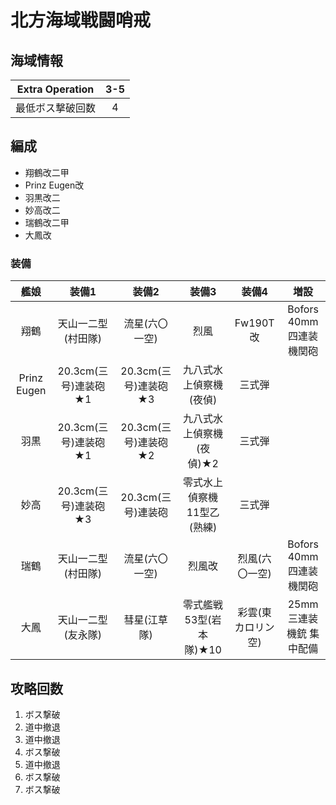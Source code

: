 # 北方海域戦闘哨戒

## 海域情報

|Extra Operation| 3-5 |
|:-:| :-:|
|最低ボス撃破回数| 4 |

## 編成

- 翔鶴改二甲
- Prinz Eugen改
- 羽黒改二
- 妙高改二
- 瑞鶴改二甲
- 大鳳改


### 装備

| 艦娘        | 装備1                   | 装備2                | 装備3                      | 装備4              | 増設                    |
| :-:         | :---------------------: | :----------------:   | :---------:                | :-:                | :-:                     |
| 翔鶴        | 天山一二型(村田隊)      | 流星(六〇一空)       | 烈風                       | Fw190T改           | Bofors 40mm四連装機関砲 |
| Prinz Eugen | 20.3cm(三号)連装砲★1    | 20.3cm(三号)連装砲★3 | 九八式水上偵察機(夜偵)     | 三式弾             |                         |
| 羽黒        | 20.3cm(三号)連装砲★1    | 20.3cm(三号)連装砲★2 | 九八式水上偵察機(夜偵)★2   | 三式弾             |                         |
| 妙高        | 20.3cm(三号)連装砲★3    | 20.3cm(三号)連装砲   | 零式水上偵察機11型乙(熟練) | 三式弾             |                         |
| 瑞鶴        | 天山一二型(村田隊)      | 流星(六〇一空)       | 烈風改                     | 烈風(六〇一空)     | Bofors 40mm四連装機関砲 |
| 大鳳        | 天山一二型(友永隊)      | 彗星(江草隊)         | 零式艦戦53型(岩本隊)★10    | 彩雲(東カロリン空) | 25mm三連装機銃 集中配備 |

## 攻略回数

1. ボス撃破
1. 道中撤退
1. 道中撤退
1. ボス撃破
1. 道中撤退
1. ボス撃破
1. ボス撃破
